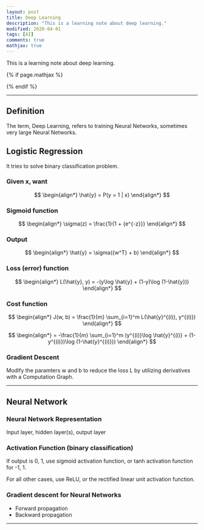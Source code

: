 ```yaml
---
layout: post
title: Deep Learning
description: "This is a learning note about deep learning."
modified: 2020-04-01
tags: [AI]
comments: true
mathjax: true
---
```


This is a learning note about deep learning.

{% if page.mathjax  %}
<script type="text/javascript" async src='https://cdnjs.cloudflare.com/ajax/libs/mathjax/2.7.2/MathJax.js?config=TeX-MML-AM_CHTML'></script>
{% endif %}
<div class="social-share" data-initialized="true">
    <a href="#" class="social-share-icon icon-weibo"></a>
    <a href="#" class="social-share-icon icon-qq"></a>
    <a href="#" class="social-share-icon icon-wechat"></a>
</div>
<link rel="stylesheet" href="https://resource.chun.no/sharejs/css/share.min.css">
<script src="https://resource.chun.no/sharejs/js/social-share.min.js"></script>

---

## Definition

The term, Deep Learning, refers to training Neural Networks,
sometimes very large Neural Networks.

## Logistic Regression

It tries to solve binary classification problem.

### Given x, want

$$
\begin{align*}
  \hat{y} = P(y = 1 | x)
\end{align*}
$$

### Sigmoid function

$$
\begin{align*}
  \sigma(z) = \frac{1}{1 + {e^{-z}}}
\end{align*}
$$

### Output

$$
\begin{align*}
  \hat{y} = \sigma({w^T} + b)
\end{align*}
$$

### Loss (error) function

$$
\begin{align*}
  L(\hat{y}, y) = -(y\log \hat{y} + (1-y)\log (1-\hat{y}))
\end{align*}
$$

### Cost function

$$
\begin{align*}
  J(w, b) = \frac{1}{m} \sum_{i=1}^m L(\hat{y}^{(i)}, y^{(i)})
\end{align*}
$$

$$
\begin{align*}
  = -\frac{1}{m} \sum_{i=1}^m (y^{(i)}\log \hat{y}^{(i)} + (1-y^{(i)})\log (1-\hat{y}^{(i)}))
\end{align*}
$$

### Gradient Descent

Modify the paramters w and b to reduce the loss L by utilizing derivatives with a Computation Graph.

---

## Neural Network

### Neural Network Representation

Input layer, hidden layer(s), output layer

### Activation Function (binary classification)

If output is 0, 1, use sigmoid activation function, or tanh activation function for -1, 1.

For all other cases, use ReLU, or the rectified linear unit activation function.

### Gradient descent for Neural Networks

+ Forward propagation
+ Backward propagation

---
